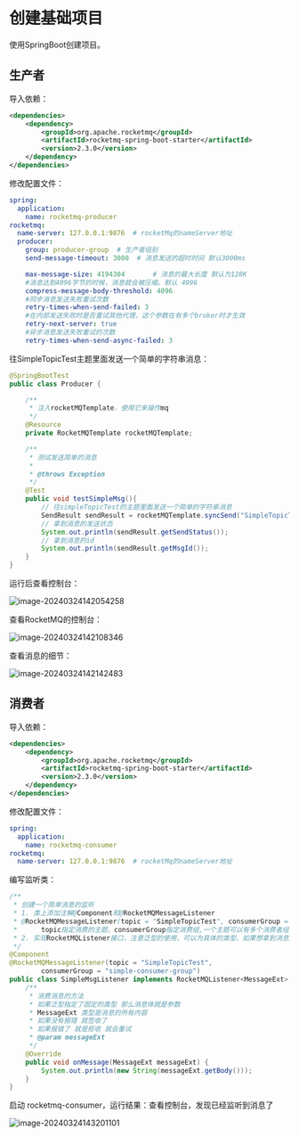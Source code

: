 # 创建基础项目

使用SpringBoot创建项目。

## 生产者

导入依赖：

```xml
<dependencies>
	<dependency>
    	<groupId>org.apache.rocketmq</groupId>
        <artifactId>rocketmq-spring-boot-starter</artifactId>
        <version>2.3.0</version>
    </dependency>
</dependencies>
```

修改配置文件：

```yaml
spring:
  application:
    name: rocketmq-producer
rocketmq:
  name-server: 127.0.0.1:9876  # rocketMq的nameServer地址
  producer:
    group: producer-group  # 生产者组别
    send-message-timeout: 3000  # 消息发送的超时时间 默认3000ms

    max-message-size: 4194304       # 消息的最大长度 默认为128K
    #消息达到4096字节的时候，消息就会被压缩。默认 4096
    compress-message-body-threshold: 4096
    #同步消息发送失败重试次数
    retry-times-when-send-failed: 3
    #在内部发送失败时是否重试其他代理，这个参数在有多个broker时才生效
    retry-next-server: true
    #异步消息发送失败重试的次数
    retry-times-when-send-async-failed: 3
```

往SimpleTopicTest主题里面发送一个简单的字符串消息：

```java
@SpringBootTest
public class Producer {

    /**
     * 注入rocketMQTemplate，使用它来操作mq
     */
    @Resource
    private RocketMQTemplate rocketMQTemplate;

    /**
     * 测试发送简单的消息
     *
     * @throws Exception
     */
    @Test
    public void testSimpleMsg(){
        // 往simpleTopicTest的主题里面发送一个简单的字符串消息
        SendResult sendResult = rocketMQTemplate.syncSend("SimpleTopicTest", "我是一个简单的消息");
        // 拿到消息的发送状态
        System.out.println(sendResult.getSendStatus());
        // 拿到消息的id
        System.out.println(sendResult.getMsgId());
    }
}
```

运行后查看控制台：

![image-20240324142054258](https://fastly.jsdelivr.net/gh/LetengZzz/img@main/tc2/img202403241420952.png)

查看RocketMQ的控制台：

![image-20240324142108346](https://fastly.jsdelivr.net/gh/LetengZzz/img@main/tc2/img202403241421771.png)

查看消息的细节：

![image-20240324142142483](https://fastly.jsdelivr.net/gh/LetengZzz/img@main/tc2/img202403241421010.png)

## 消费者

导入依赖：

```xml
<dependencies>
	<dependency>
    	<groupId>org.apache.rocketmq</groupId>
        <artifactId>rocketmq-spring-boot-starter</artifactId>
        <version>2.3.0</version>
    </dependency>
</dependencies>
```

修改配置文件：

```yaml
spring:
  application:
    name: rocketmq-consumer
rocketmq:
  name-server: 127.0.0.1:9876  # rocketMq的nameServer地址
```

编写监听类：

```java
/**
 * 创建一个简单消息的监听
 * 1. 类上添加注解@Component和@RocketMQMessageListener
 * @RocketMQMessageListener(topic = "SimpleTopicTest", consumerGroup = "simple-consumer-group")
 *      topic指定消费的主题，consumerGroup指定消费组,一个主题可以有多个消费者组,一个消息可以被多个不同的组的消费者都消费
 * 2. 实现RocketMQListener接口，注意泛型的使用，可以为具体的类型，如果想拿到消息的其他参数可以写成MessageExt
 */
@Component
@RocketMQMessageListener(topic = "SimpleTopicTest",
        consumerGroup = "simple-consumer-group")
public class SimpleMsgListener implements RocketMQListener<MessageExt> {
    /**
     * 消费消息的方法
     * 如果泛型指定了固定的类型 那么消息体就是参数
     * MessageExt 类型是消息的所有内容
     * 如果没有报错 就签收了
     * 如果报错了 就是拒收 就会重试
     * @param messageExt
     */
    @Override
    public void onMessage(MessageExt messageExt) {
        System.out.println(new String(messageExt.getBody())); 
    }
}
```

启动 rocketmq-consumer，运行结果：查看控制台，发现已经监听到消息了

![image-20240324143201101](https://fastly.jsdelivr.net/gh/LetengZzz/img@main/tc2/img202403241432931.png)


